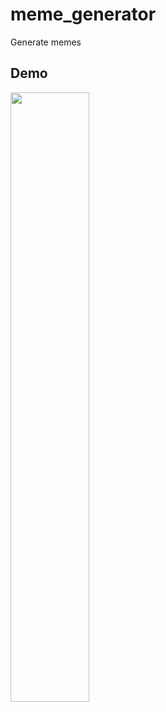 # meme_generator

Generate memes


## Demo
<p><img src="https://raw.githubusercontent.com/Sp4Rx/flutter_meme_generator/master/images/demo.gif" width="50%"/></p>

